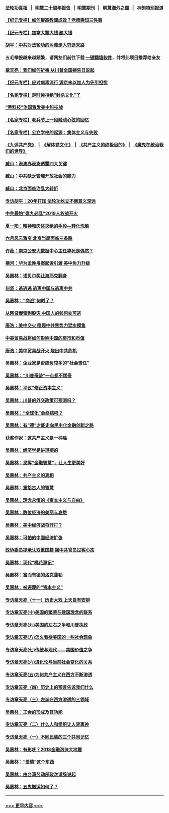 #### [法轮功真相](https://github.com/gfw-breaker/truth/blob/master/README.md?t=0) &nbsp;&nbsp;|&nbsp;&nbsp; [明慧二十周年报告](https://github.com/gfw-breaker/mh-reports/blob/master/README.md?t=0) &nbsp;&nbsp;|&nbsp;&nbsp;[明慧期刊](https://github.com/gfw-breaker/mh-qikan) &nbsp;&nbsp;|&nbsp;&nbsp; [明慧海外之窗](https://github.com/gfw-breaker/mh-news/blob/master/README.md?t=0) &nbsp;&nbsp;|&nbsp;&nbsp; [神韵特别报道](https://github.com/gfw-breaker/mh-news/blob/master/shenyun.md?t=0)
#### [【纪元专栏】如何提高教课成效？老师需知三件事](../pages/nsc423/n12417848.md?t=06240952) 
#### [【纪元专栏】加拿大撒大钱 酿大错](../pages/nsc423/n12406564.md?t=06240952) 
#### [胡平：中共对法轮功的污蔑走入穷途末路](../pages/nsc423/n12266737.md?t=06240952) 
#### 五毛举报越来越频繁，请网友们前往下载 [一键翻墙软件](https://github.com/gfw-breaker/ssr-accounts)，并将此项目推荐给亲友
#### [章天亮：我们如何祈祷 从川普全国祷告日说起](../pages/nsc423/n11944627.md?t=06240952) 
#### [【纪元专栏】应对病毒流行 渥京未以加人为先引担忧](../pages/nsc423/n11875714.md?t=06240952) 
#### [【名家专栏】是时候拒绝“封杀文化”了](../pages/nsc423/n11814093.md?t=06240952) 
#### [“黑科技”治国激发美中科技战](../pages/nsc423/n11638056.md?t=06240952) 
#### [【名家专栏】老兵节上一段触动心弦的回忆](../pages/nsc423/n11646016.md?t=06240952) 
#### [【名家专栏】公立学校的起源：集体主义与失败](../pages/nsc423/n11601833.md?t=06240952) 
#### [《九评共产党》](https://github.com/begood0513/9ping.md/blob/master/README.md) &nbsp;|&nbsp; [《解体党文化》](../../../../jtdwh.md/blob/master/README.md)  &nbsp;|&nbsp; [《共产主义的终极目的》](../../../../gczydzjmd.md/blob/master/README.md) &nbsp;|&nbsp; [《魔鬼在统治我们的世界》](../../../../mgztzwmdsj.md/blob/master/README.md) 
#### [臧山：港澳办表态透露四大关键](../pages/nsc423/n11421628.md?t=06240952) 
#### [臧山：中共缺乏管理开放社会的能力](../pages/nsc423/n11407457.md?t=06240952) 
#### [臧山：北京面临治乱大转折](../pages/nsc423/n11406895.md?t=06240952) 
#### [专访胡平：20年打压 法轮功屹立不倒意义深远](../pages/nsc423/n11398800.md?t=06240952) 
#### [中共最怕“逢九必乱”2019人权战开火](../pages/nsc423/n11385248.md?t=06240952) 
#### [夏一阳：精神和肉体灭绝的手段—转化洗脑](../pages/nsc423/n11368250.md?t=06240952) 
#### [六月风云激变 北京当局面临三条路](../pages/nsc423/n11313668.md?t=06240952) 
#### [许茹：南京公安大数据中心主任猝死是偶然？](../pages/nsc423/n11064744.md?t=06240952) 
#### [横河：华为孟晚舟案起诉引渡 美中角力升级](../pages/nsc423/n11027230.md?t=06240952) 
#### [吴惠林：诺贝尔奖让海耶克翻身](../pages/nsc423/n10890049.md?t=06240952) 
#### [何坚：逃逃逃 逃离中国与逃离中共](../pages/nsc423/n10592891.md?t=06240952) 
#### [吴惠林：“商战”何时了？](../pages/nsc423/n10573558.md?t=06240952) 
#### [从网贷爆雷到股灾 中国人的钱何处可逃](../pages/nsc423/n10572800.md?t=06240952) 
#### [唐浩：美中交火 隐现中共黑势力混水摸鱼](../pages/nsc423/n10544040.md?t=06240952) 
#### [中美贸易战将如何影响中国的房市和币值](../pages/nsc423/n10543697.md?t=06240952) 
#### [唐浩：美中贸易战开火 烧出中共危机](../pages/nsc423/n10540126.md?t=06240952) 
#### [吴惠林：企业家是否应负较多的“社会责任”](../pages/nsc423/n10535022.md?t=06240952) 
#### [吴惠林：“川普奇迹”一点都不稀奇](../pages/nsc423/n10512808.md?t=06240952) 
#### [吴惠林：平议“修正资本主义”](../pages/nsc423/n10495724.md?t=06240952) 
#### [吴惠林：川普的外交政策可预测吗？](../pages/nsc423/n10462387.md?t=06240952) 
#### [吴惠林：“全球化”会终结吗？](../pages/nsc423/n10452838.md?t=06240952) 
#### [吴惠林：有“德”才能走向民主化金融创新之路](../pages/nsc423/n10432292.md?t=06240952) 
#### [获奖作家：这共产主义是一种癌](../pages/nsc423/n10431541.md?t=06240952) 
#### [吴惠林：经济学是讲道德的](../pages/nsc423/n10398014.md?t=06240952) 
#### [吴惠林：发挥“金融智慧”，让人生更美好](../pages/nsc423/n10375019.md?t=06240952) 
#### [吴惠林：共产主义的真相](../pages/nsc423/n10351394.md?t=06240952) 
#### [吴惠林：重拾古人的智慧](../pages/nsc423/n10337691.md?t=06240952) 
#### [吴惠林：理念永恒的《资本主义与自由》](../pages/nsc423/n10316274.md?t=06240952) 
#### [吴惠林：数位经济的美丽与哀愁](../pages/nsc423/n10292946.md?t=06240952) 
#### [吴惠林：美中经济战将开打？](../pages/nsc423/n10258825.md?t=06240952) 
#### [吴惠林：可怕的中国经济扩张](../pages/nsc423/n10219147.md?t=06240952) 
#### [政协委员提承认双重国籍 揭中共官员过客心态](../pages/nsc423/n10208809.md?t=06240952) 
#### [吴惠林：现代“桃花源记”](../pages/nsc423/n10185234.md?t=06240952) 
#### [吴惠林：富而有德的洛克斐勒](../pages/nsc423/n10142264.md?t=06240952) 
#### [吴惠林：被诬蔑的“资本主义”](../pages/nsc423/n10124816.md?t=06240952) 
#### [专访章天亮（十一）历史大戏 上天自有安排](../pages/nsc423/n10094905.md?t=06240952) 
#### [专访章天亮(十)美国的繁荣与建国理念的联系](../pages/nsc423/n10094899.md?t=06240952) 
#### [专访章天亮(九)美国的左右之争和川普执政](../pages/nsc423/n10094889.md?t=06240952) 
#### [专访章天亮(八)怎么看待美国的一些社会现象](../pages/nsc423/n10094857.md?t=06240952) 
#### [专访章天亮(七)传统与现代——美国价值之争](../pages/nsc423/n10093140.md?t=06240952) 
#### [专访章天亮(六)进化论与当前社会变化的关系](../pages/nsc423/n10092036.md?t=06240952) 
#### [专访章天亮(五)为何共产主义在西方不断渗透](../pages/nsc423/n10083620.md?t=06240952) 
#### [专访章天亮（四）历史上的预言告诉我们什么](../pages/nsc423/n10083606.md?t=06240952) 
#### [专访章天亮（三）左派在西方渗透的三领域](../pages/nsc423/n10081115.md?t=06240952) 
#### [吴惠林：工会的形成及其功能](../pages/nsc423/n10080633.md?t=06240952) 
#### [专访章天亮（二）什么人和组织让人背离神](../pages/nsc423/n10076637.md?t=06240952) 
#### [专访章天亮（一）不同民族的三个共同记忆](../pages/nsc423/n10074188.md?t=06240952) 
#### [吴惠林：有影呒？2018金融泡沫大地震](../pages/nsc423/n10040534.md?t=06240952) 
#### [吴惠林：“爱情”这个东西](../pages/nsc423/n10019423.md?t=06240952) 
#### [吴惠林：由台湾劳动部政次请辞说起](../pages/nsc423/n9979679.md?t=06240952) 
#### [吴惠林：五鬼搬运如何了？](../pages/nsc423/n9925338.md?t=06240952) 

----
#### [ >>> 更早内容 <<< ](../indexes/nsc423-earlier.md)
